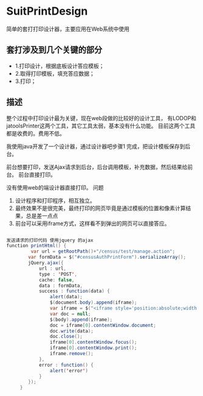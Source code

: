 # SuitPrintDesign
简单的套打打印设计器，主要应用在Web系统中使用

## 套打涉及到几个关键的部分
*  1.打印设计，根据底板设计答应模板；
*  2.取得打印模板，填充答应数据；
*  3.打印；

## 描述
整个过程中打印设计最为关键，现在web段做的比较好的设计工具，
有LODOP和jatoolsPrinter这两个工具，其它工具太弱，基本没有什么功能。
目前这两个工具都是收费的。费用不低。

我使用java开发了一个设计器，通过设计器吧步骤1 完成，把设计模板保存到后台。

前台想要打印，发送Ajax请求到后台，后台调用模板，补充数据，然后结果给前台。
前台直接打印。

没有使用web的端设计器直接打印。
问题
1. 设计程序和打印程序，相互独立。
2. 最终效果不是很完美，最终打印的网页毕竟是通过模板的位置和像素计算结果，总是差一点点
3. 前台可以采用iframe方式，这样看不到弹出的网页可以直接答应。

```java

发送请求的打印代码 使用jquery 的ajax
function printHtml() {
         var url = getRootPath()+"/census/test/manage.action";
        var formData = $("#censusAuthPrintForm").serializeArray();        
        jQuery.ajax({
            url : url,
            type : 'POST',
            cache: false,
            data : formData,
            success : function(data) {
                alert(data);
                $(document.body).append(iframe);
                var iframe = $("<iframe style='position:absolute;width:0px;height:0px;left:-500px;top:-500px;'></iframe>");
                var doc = null;
                $(body).append(iframe);
                doc = iframe[0].contentWindow.document;
                doc.write(data);
                doc.close();
                iframe[0].contentWindow.focus();
                iframe[0].contentWindow.print();
                iframe.remove();            
            },
            error : function() {
                alert('error')
            }
        });
     }

